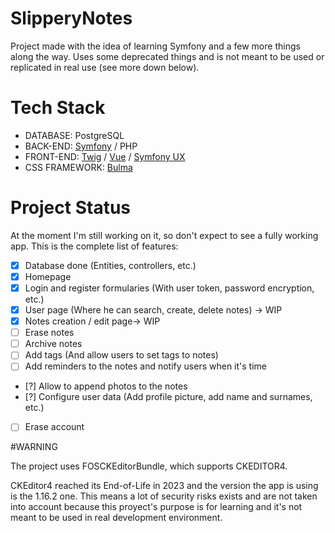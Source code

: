 # SlipperyNotes

Project made with the idea of learning Symfony and a few more things along the way. Uses some deprecated things and is not meant to be used or replicated in real use (see more down below).

# Tech Stack

 - DATABASE: PostgreSQL
 - BACK-END: [Symfony](https://symfony.com/) / PHP
 - FRONT-END: [Twig](https://twig.symfony.com/) / [Vue](https://vuejs.org/) / [Symfony UX](https://ux.symfony.com/)
 - CSS FRAMEWORK: [Bulma](https://bulma.io/)


# Project Status

At the moment I'm still working on it, so don't expect to see a fully working app. This is the complete list of features:

 - [X] Database done (Entities, controllers, etc.)
 - [X] Homepage
 - [X] Login and register formularies (With user token, password encryption, etc.)
 - [X] User page (Where he can search, create, delete notes) -> WIP
 - [X] Notes creation / edit page-> WIP
 - [ ] Erase notes
 - [ ] Archive notes
 - [ ] Add tags (And allow users to set tags to notes)
 - [ ] Add reminders to the notes and notify users when it's time
 - [?] Allow to append photos to the notes
 - [?] Configure user data (Add profile picture, add name and surnames, etc.)
 - [ ] Erase account

#WARNING

The project uses FOSCKEditorBundle, which supports CKEDITOR4.
 
CKEditor4 reached its End-of-Life in 2023 and the version the app is using is the 1.16.2 one. This means a lot of security risks exists and are not taken into account because this proyect's purpose 
is for learning and it's not meant to be used in real development environment.
